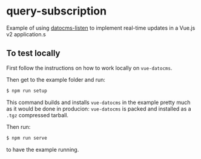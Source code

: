 # query-subscription

Example of using [datocms-listen](https://www.npmjs.com/package/datocms-listen) to implement real-time updates in a Vue.js v2 application.s

## To test locally

First follow the instructions on how to work locally on `vue-datocms`.

Then get to the example folder and run:

``` bash
$ npm run setup
```

This command builds and installs `vue-datocms` in the example pretty much as it would be done in producion: `vue-datocms` is packed and installed as a `.tgz` compressed tarball.

Then run:

``` bash
$ npm run serve
```

to have the example running.

